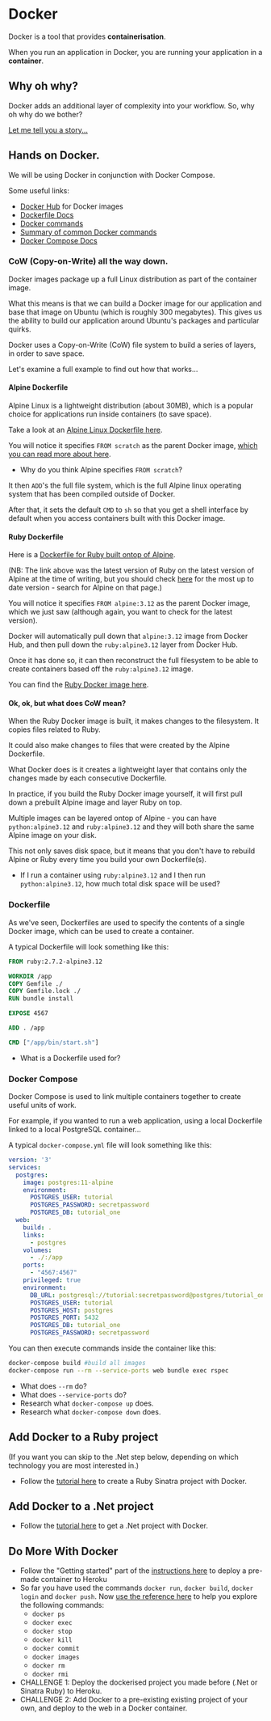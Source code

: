 # Docker

Docker is a tool that provides **containerisation**. 

When you run an application in Docker, you are running your application in a **container**.

## Why oh why?

Docker adds an additional layer of complexity into your workflow. So, why oh why do we bother?

[Let me tell you a story...](./story.md)

## Hands on Docker.

We will be using Docker in conjunction with Docker Compose.

Some useful links:

* [Docker Hub](https://hub.docker.com/) for Docker images
* [Dockerfile Docs](https://docs.docker.com/engine/reference/builder/) 
* [Docker commands](https://docs.docker.com/engine/reference/run/)
* [Summary of common Docker commands](https://www.edureka.co/blog/docker-commands/)
* [Docker Compose Docs](https://docs.docker.com/compose/compose-file/)

### CoW (Copy-on-Write) all the way down.

Docker images package up a full Linux distribution as part of the container image.

What this means is that we can build a Docker image for our application and base that image on Ubuntu (which is roughly 300 megabytes).
This gives us the ability to build our application around Ubuntu's packages and particular quirks.

Docker uses a Copy-on-Write (CoW) file system to build a series of layers, in order to save space.

Let's examine a full example to find out how that works...

#### Alpine Dockerfile

Alpine Linux is a lightweight distribution (about 30MB), which is a popular choice for applications run inside containers (to save space).

Take a look at an [Alpine Linux Dockerfile here](https://github.com/gliderlabs/docker-alpine/blob/master/versions/library-3.9/x86_64/Dockerfile).

You will notice it specifies `FROM scratch` as the parent Docker image, [which you can read more about here](https://hub.docker.com/_/scratch/).

* Why do you think Alpine specifies `FROM scratch`?

It then `ADD`'s the full file system, which is the full Alpine linux operating system that has been compiled outside of Docker.

After that, it sets the default `CMD` to `sh` so that you get a shell interface by default when you access containers built with this Docker image.

#### Ruby Dockerfile

Here is a [Dockerfile for Ruby built ontop of Alpine](https://github.com/docker-library/ruby/blob/5a4e2d8d9fae6681ac3e2344eac547f0e2cdc598/2.7/alpine3.12/Dockerfile).

(NB: The link above was the latest version of Ruby on the latest version of Alpine at the time of writing, but you should check [here](https://hub.docker.com/_/ruby) for the most up to date version - search for Alpine on that page.)

You will notice it specifies `FROM alpine:3.12` as the parent Docker image, which we just saw (although again, you want to check for the latest version).

Docker will automatically pull down that `alpine:3.12` image from Docker Hub, and then pull down the `ruby:alpine3.12` layer from Docker Hub.

Once it has done so, it can then reconstruct the full filesystem to be able to create containers based off the `ruby:alpine3.12` image.

You can find the [Ruby Docker image here](https://hub.docker.com/_/ruby/).

#### Ok, ok, but what does CoW mean?

When the Ruby Docker image is built, it makes changes to the filesystem. It copies files related to Ruby.

It could also make changes to files that were created by the Alpine Dockerfile.

What Docker does is it creates a lightweight layer that contains only the changes made by each consecutive Dockerfile.

In practice, if you build the Ruby Docker image yourself, it will first pull down a prebuilt Alpine image and layer Ruby on top.

Multiple images can be layered ontop of Alpine - you can have `python:alpine3.12` and `ruby:alpine3.12` and they will both share the same Alpine image on your disk.

This not only saves disk space, but it means that you don't have to rebuild Alpine or Ruby every time you build your own Dockerfile(s).

* If I run a container using `ruby:alpine3.12` and I then run `python:alpine3.12`, how much total disk space will be used?

### Dockerfile

As we've seen, Dockerfiles are used to specify the contents of a single Docker image, which can be used to create a container.

A typical Dockerfile will look something like this:

```Dockerfile
FROM ruby:2.7.2-alpine3.12

WORKDIR /app
COPY Gemfile ./
COPY Gemfile.lock ./
RUN bundle install

EXPOSE 4567

ADD . /app

CMD ["/app/bin/start.sh"]
```

* What is a Dockerfile used for?

### Docker Compose

Docker Compose is used to link multiple containers together to create useful units of work.

For example, if you wanted to run a web application, using a local Dockerfile linked to a local PostgreSQL container...

A typical `docker-compose.yml` file will look something like this:

```yaml
version: '3'
services:
  postgres:
    image: postgres:11-alpine
    environment:
      POSTGRES_USER: tutorial
      POSTGRES_PASSWORD: secretpassword
      POSTGRES_DB: tutorial_one
  web:
    build: .
    links: 
      - postgres
    volumes:
      - ./:/app
    ports:
      - "4567:4567"
    privileged: true
    environment:
      DB_URL: postgresql://tutorial:secretpassword@postgres/tutorial_one
      POSTGRES_USER: tutorial
      POSTGRES_HOST: postgres
      POSTGRES_PORT: 5432
      POSTGRES_DB: tutorial_one
      POSTGRES_PASSWORD: secretpassword
```

You can then execute commands inside the container like this:

```bash
docker-compose build #build all images
docker-compose run --rm --service-ports web bundle exec rspec
```

* What does `--rm` do?
* What does `--service-ports` do?
* Research what `docker-compose up` does.
* Research what `docker-compose down` does.

## Add Docker to a Ruby project

(If you want you can skip to the .Net step below, depending on which technology you are most interested in.)

* Follow the [tutorial here](https://www.codewithjason.com/dockerize-sinatra-application/) to create a Ruby Sinatra project with Docker. 

## Add Docker to a .Net project

* Follow the [tutorial here](https://docs.microsoft.com/en-us/dotnet/core/docker/build-container?tabs=windows) to get a .Net project with Docker.

## Do More With Docker

* Follow the "Getting started" part of the [instructions here](https://devcenter.heroku.com/articles/container-registry-and-runtime) to deploy a pre-made container to Heroku
* So far you have used the commands `docker run`, `docker build`, `docker login` and `docker push`. Now [use the reference here](https://www.edureka.co/blog/docker-commands/) to help you explore the following commands: 
  * `docker ps`
  * `docker exec`
  * `docker stop`
  * `docker kill`
  * `docker commit`
  * `docker images`
  * `docker rm`
  * `docker rmi`
* CHALLENGE 1: Deploy the dockerised project you made before (.Net or Sinatra Ruby) to Heroku.
* CHALLENGE 2: Add Docker to a pre-existing existing project of your own, and deploy to the web in a Docker container.
